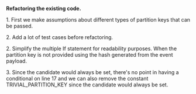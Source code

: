 **Refactoring the existing code.**

1\. First we make assumptions about different types of partition keys that can be passed.

2\. Add a lot of test cases before refactoring.

2\. Simplify the multiple If statement for readability purposes. When the partition key is not provided using the hash generated from the event payload.

3\. Since the candidate would always be set, there's no point in having a conditional on line 17 and we can also remove the constant TRIVIAL\_PARTITION\_KEY since the candidate would always be set.